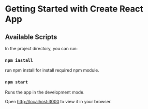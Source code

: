 # Getting Started with Create React App

## Available Scripts

In the project directory, you can run:

### `npm install`

run npm install for install required npm module.

### `npm start`

Runs the app in the development mode.

Open [http://localhost:3000](http://localhost:3000) to view it in your browser.
